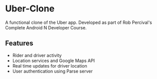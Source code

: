 # Uber-Clone
A functional clone of the Uber app. Developed as part of Rob Percival's Complete Android N Developer Course.

## Features
- Rider and driver activity
- Location services and Google Maps API
- Real time updates for driver location
- User authentication using Parse server
